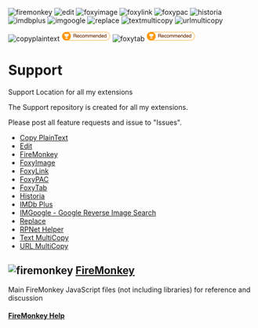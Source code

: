 ![firemonkey](/image/firemonkey.png)
![edit](/image/edit.png)
![foxyimage](/image/foxyimage.png)
![foxylink](/image/foxylink.png)
![foxypac](/image/foxypac.png)
![historia](/image/historia.png)
![imdbplus](/image/imdbplus.png)
![imgoogle](/image/imgoogle.png)
![replace](/image/replace.png)
![textmulticopy](/image/textmulticopy.png)
![urlmulticopy](/image/urlmulticopy.png)

![copyplaintext](/image/copyplaintext.png)
![Recommended](/image/recommended.png)
![foxytab](/image/foxytab.png)
![Recommended](/image/recommended.png)

# Support
Support Location for all my extensions

The Support repository is created for all my extensions.

Please post all feature requests and issue to "Issues".

- [Copy PlainText](https://addons.mozilla.org/firefox/addon/copy-plaintext/)
- [Edit](https://addons.mozilla.org/firefox/addon/edit/)
- [FireMonkey](https://addons.mozilla.org/firefox/addon/firemonkey/)
- [FoxyImage](https://addons.mozilla.org/firefox/addon/foxyimage/)
- [FoxyLink](https://addons.mozilla.org/firefox/addon/foxylink/)
- [FoxyPAC](https://addons.mozilla.org/firefox/addon/foxypac/)
- [FoxyTab](https://addons.mozilla.org/firefox/addon/foxytab/)
- [Historia](https://addons.mozilla.org/firefox/addon/historia/)
- [IMDb Plus](https://addons.mozilla.org/firefox/addon/imdb-plus/)
- [IMGoogle - Google Reverse Image Search](https://addons.mozilla.org/firefox/addon/igoogle/)
- [Replace](https://addons.mozilla.org/firefox/addon/replace/)
- [RPNet Helper](https://addons.mozilla.org/firefox/addon/rpnet-helper/)
- [Text MultiCopy](https://addons.mozilla.org/firefox/addon/text-multicopy/)
- [URL MultiCopy](https://addons.mozilla.org/firefox/addon/url-multicopy/)




## ![firemonkey](/image/firemonkey.png) [FireMonkey](https://github.com/erosman/support/tree/FireMonkey)
Main FireMonkey JavaScript files (not including libraries) for reference and discussion

#### [FireMonkey Help](https://erosman.github.io/support/content/help.html)
